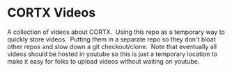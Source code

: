 # CORTX Videos

A collection of videos about CORTX.  Using this repo as a temporary way to quickly store videos.  Putting them in a separate repo so they don't bloat other repos and slow down a git checkout/clone.  Note that eventually all videos should be hosted in youtube so this is just a temporary location to make it easy for folks to upload videos without waiting on youtube.

